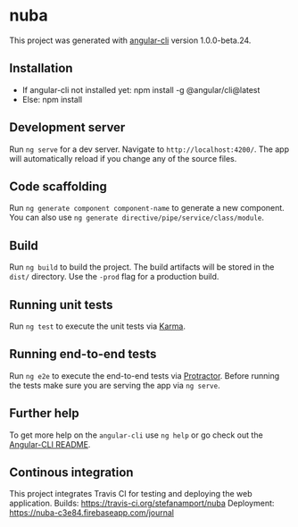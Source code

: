 # nuba

This project was generated with [angular-cli](https://github.com/angular/angular-cli) version 1.0.0-beta.24.

## Installation
- If angular-cli not installed yet: npm install -g @angular/cli@latest
- Else: npm install

## Development server
Run `ng serve` for a dev server. Navigate to `http://localhost:4200/`. The app will automatically reload if you change any of the source files.

## Code scaffolding

Run `ng generate component component-name` to generate a new component. You can also use `ng generate directive/pipe/service/class/module`.

## Build

Run `ng build` to build the project. The build artifacts will be stored in the `dist/` directory. Use the `-prod` flag for a production build.

## Running unit tests

Run `ng test` to execute the unit tests via [Karma](https://karma-runner.github.io).

## Running end-to-end tests

Run `ng e2e` to execute the end-to-end tests via [Protractor](http://www.protractortest.org/).
Before running the tests make sure you are serving the app via `ng serve`.

## Further help

To get more help on the `angular-cli` use `ng help` or go check out the [Angular-CLI README](https://github.com/angular/angular-cli/blob/master/README.md).

## Continous integration

This project integrates Travis CI for testing and deploying the web application.
Builds: https://travis-ci.org/stefanamport/nuba
Deployment: https://nuba-c3e84.firebaseapp.com/journal

